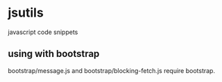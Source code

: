# jsutils
javascript code snippets

## using with bootstrap
bootstrap/message.js and bootstrap/blocking-fetch.js require bootstrap.
